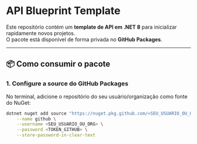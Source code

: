 # API Blueprint Template

Este repositório contém um **template de API em .NET 8** para inicializar rapidamente novos projetos.  
O pacote está disponível de forma privada no **GitHub Packages**.

---

## 📦 Como consumir o pacote

### 1. Configure a source do GitHub Packages
No terminal, adicione o repositório do seu usuário/organização como fonte do NuGet:

```bash
dotnet nuget add source "https://nuget.pkg.github.com/<SEU_USUARIO_OU_ORG>/index.json" \
    --name github \
    --username <SEU_USUARIO_OU_ORG> \
    --password <TOKEN_GITHUB> \
    --store-password-in-clear-text
